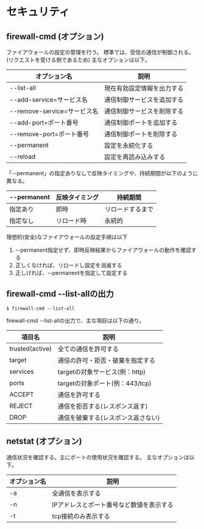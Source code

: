 # セキュリティ

## firewall-cmd (オプション)
ファイアウォールの設定の管理を行う。
標準では、受信の通信が制御される。(リクエストを受ける側であるため)
主なオプションは以下。

| オプション名 | 説明 |
| -------- | -------- | 
| --list-all    |  現在有効設定情報を出力する    |
| --add-service=サービス名     |  通信制御サービスを追加する     |
| --remove-service=サービス名     | 通信制御サービスを削除する     |
| --add-port=ポート番号     |  通信制御ポートを追加する     |
| --remove-port=ポート番号     |  通信制御ポートを削除する    |
| --permanent     |  設定を永続化する     |
| --reload  |  設定を再読み込みする  |

「--permanent」の指定ありなしで反映タイミングや、持続期間が以下のように異なる。

| --permanent | 反映タイミング | 持続期間 |
| -------- | -------- | -------- |
| 指定あり     | 即時     | リロードするまで     |
|  指定なし  |  リロード時  |  永続的  |

理想的(安全)なファイアウォールの設定手順は以下

1. --permanent指定せず、即時反映結果からファイアウォールの動作を確認する
2. 正しくなければ、リロードし設定を消滅する
3. 正しければ、--permanentを指定して設定する

## firewall-cmd --list-allの出力
    $ firewall-cmd --list-all
    
firewall-cmd --list-allの出力で、主な項目は以下の通り。

| 項目名 | 説明 |
| -------- | -------- | 
| trusted(active)    |  全ての通信を許可する    |
| target     |  通信の許可・拒否・破棄を指定する     |
| services     | targetの対象サービス(例：http)     |
| ports     |  targetの対象ポート(例：443/tcp)     |
| ACCEPT	 |  通信を許可する    |
| REJECT     |  通信を拒否する(レスポンス返す)     |
| DROP  |  通信を破棄する(レスポンス返さない)  |

## netstat (オプション)
通信状況を確認する。主にポートの使用状況を確認する。
主なオプションは以下。

| オプション名 | 説明 |
| -------- | -------- | 
| -a   |  全通信を表示する    |
| -n   |  IPアドレスとポート番号など数値を表示する     |
| -t    | tcp接続のみ表示する     |
